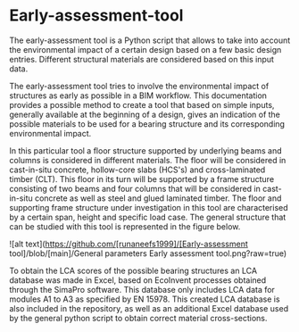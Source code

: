 # Early-assessment-tool
The early-assessment tool is a Python script that allows to take into account the environmental impact of a certain design based on a few basic design entries. Different structural materials are considered based on this input data.

The early-assessment tool tries to involve the environmental impact of structures as early as possible in a BIM workflow. This documentation provides a possible method to create a tool that based on simple inputs, generally available at the beginning of a design, gives an indication of the possible materials to be used for a bearing structure and its corresponding environmental impact.

In this particular tool a floor structure supported by underlying beams and columns is considered in different materials. The floor will be considered in cast-in-situ concrete, hollow-core slabs (HCS's) and cross-laminated timber (CLT). This floor in its turn will be supported by a frame structure consisting of two beams and four columns that will be considered in cast-in-situ concrete as well as steel and glued laminated timber. 
The floor and supporting frame structure under investigation in this tool are characterised by a certain span, height and specific load case. The general structure that can be studied with this tool is represented in the figure below.

![alt text](https://github.com/[runaneefs1999]/[Early-assessment tool]/blob/[main]/General parameters Early assessment tool.png?raw=true)

To obtain the LCA scores of the possible bearing structures an LCA database was made in Excel, based on EcoInvent processes obtained through the SimaPro software. This database only includes LCA data for modules A1 to A3 as specified by EN 15978. This created LCA database is also included in the repository, as well as an additional Excel database used by the general python script to obtain correct material cross-sections.
